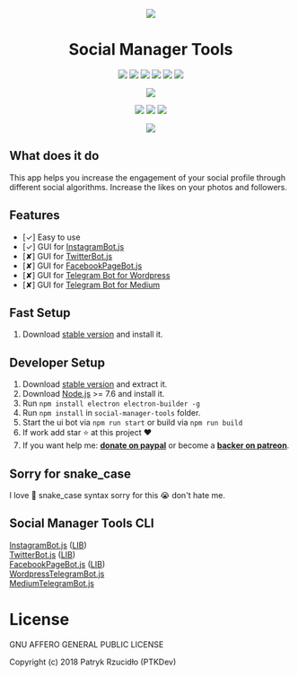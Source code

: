 <p align="center"><a href="https://socialmanagertools.ptkdev.io" alt="Screenshot"><img src="https://ptkdev.it/img/bot/social-manager-tools.png"></a></p>

<p align="center"><h1 align="center">Social Manager Tools</h1></p>

<p align="center"><a href="#" alt="License"><img src="https://img.shields.io/badge/license-AGLPv3-brightgreen.svg"></a>
<a href="https://github.com/social-manager-tools/social-manager-tools/releases" alt="Version"><img src="https://img.shields.io/badge/version-v0.3.1-lightgrey.svg"></a>
<a href="https://slack.ptkdev.io" alt="Slack Chat"><img src="https://img.shields.io/badge/chat%20on-Slack-orange.svg"></a>
<a href="http://blog.ptkdev.io" alt="Blog"><img src="https://img.shields.io/badge/blog-medium-2AE176.svg"></a>
<a href="https://twitter.com/ptkdevio" alt="Twitter"><img src="https://img.shields.io/badge/twitter-ptkdevio-2AA3EF.svg"></a>
<a href="mailto:support@ptkdev.io" alt="Support: support@ptkdev.io"><img src="https://img.shields.io/badge/help-support@ptkdev.io-fbbc05.svg"></a></p>   

<p align="center"><a href="https://github.com/social-manager-tools/instagram-bot-lib" alt="powered by instagrambotlib"><img src="https://img.shields.io/badge/powered%20by-instagrambotlib%20 v0.7.4-895a4d.svg"></a></p>

<p align="center"><a href="http://patreon.ptkdev.io" alt="Patreon Backer"><img src="https://img.shields.io/badge/donate-patreon-F87668.svg"></a> <a href="http://paypal.ptkdev.io" alt="Paypale Donate"><img src="https://img.shields.io/badge/donate-paypal-46AFE0.svg"></a> <a href="http://coffee.ptkdev.io" alt="Ko-fi Donate"><img src="https://img.shields.io/badge/buy%20me-coffee-4B788C.svg"></a></p>

<p align="center"><a href="https://instagram.bot.ptkdev.io" alt="Screenshot"><img src="https://ptkdev.it/img/bot/social-manager-tools.gif"></a></p>

## What does it do
This app helps you increase the engagement of your social profile through different social algorithms. Increase the likes on your photos and followers.

## Features
* [✓] Easy to use
* [✓] GUI for [InstagramBot.js](https://github.com/social-manager-tools/instagram-bot.js) 
* [✘] GUI for [TwitterBot.js](https://github.com/social-manager-tools/twitter-bot.js) 
* [✘] GUI for [FacebookPageBot.js](https://github.com/social-manager-tools/facebookpage-bot.js) 
* [✘] GUI for [Telegram Bot for Wordpress](https://github.com/social-manager-tools/wordpress-telegram-bot.js) 
* [✘] GUI for [Telegram Bot for Medium](https://github.com/social-manager-tools/medium-telegram-bot.js) 

## Fast Setup
1. Download [stable version](https://socialmanagertools.ptkdev.io) and install it.

## Developer Setup
1. Download [stable version](https://github.com/social-manager-tools/social-manager-tools/releases) and extract it.
2. Download [Node.js](https://nodejs.org/it/) >= 7.6 and install it.
3. Run `npm install electron electron-builder -g`
4. Run `npm install` in `social-manager-tools` folder.
5. Start the ui bot via `npm run start` or build via `npm run build`
6. If work add star :star: at this project :heart:
7. If you want help me: <b><a href="http://paypal.ptkdev.io">donate on paypal</a></b> or become a <b><a href="http://patreon.ptkdev.io">backer on patreon</a></b>.

## Sorry for snake_case
I love :snake: snake_case syntax sorry for this :sob: don't hate me.

## Social Manager Tools CLI
<a href="https://github.com/social-manager-tools/social-manager-tools">InstagramBot.js</a> (<a href="https://github.com/social-manager-tools/instagram-bot-lib">LIB</a>)<br />
<a href="https://github.com/social-manager-tools/twitter-bot.js">TwitterBot.js</a> (<a href="https://github.com/social-manager-tools/twitter-bot-lib">LIB</a>)<br />
<a href="https://github.com/social-manager-tools/facebookpage-bot.js">FacebookPageBot.js</a> (<a href="https://github.com/social-manager-tools/facebookpage-bot-lib">LIB</a>)<br />
<a href="https://github.com/social-manager-tools/wordpress-telegram-bot.js">WordpressTelegramBot.js</a><br />
<a href="https://github.com/social-manager-tools/medium-telegram-bot.js">MediumTelegramBot.js</a>

<h1>License</h1>

GNU AFFERO GENERAL PUBLIC LICENSE

Copyright (c) 2018 Patryk Rzucidło (PTKDev)
